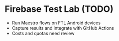 # Firebase Test Lab (TODO)

- Run Maestro flows on FTL Android devices
- Capture results and integrate with GitHub Actions
- Costs and quotas need review
